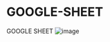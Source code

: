 # GOOGLE-SHEET
GOOGLE SHEET
![image](https://github.com/shahnwazmd/GOOGLE-SHEET/assets/118216780/d473077e-3e70-4f8f-b416-8ee5373c96c4)
